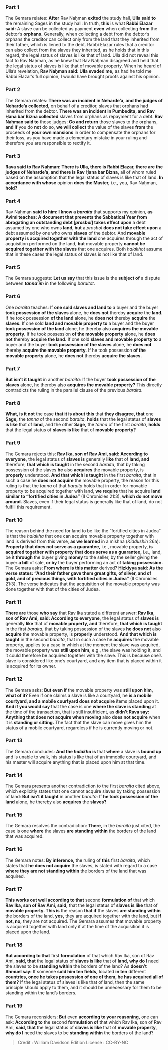 
### Part 1
The Gemara relates: <b>After</b> Rav Naḥman <b>exited</b> the study hall, <b>Ulla said to</b> the remaining Sages in the study hall: In truth, <b>this</b> is what <b>Rabbi Elazar said:</b> A slave can be collected as payment <b>even</b> when collecting <b>from</b> the debtor’s <b>orphans.</b> Generally, when collecting a debt from the debtor’s orphans the creditor can collect only from the land that they inherited from their father, which is liened to the debt. Rabbi Elazar rules that a creditor can also collect from the slaves they inherited, as he holds that in this regard, the legal status of slaves is like that of land. Ulla did not reveal this fact to Rav Naḥman, as he knew that Rav Naḥman disagreed and held that the legal status of slaves is like that of movable property. When he heard of Ulla’s revelation, <b>Rav Naḥman said: Ulla evaded me,</b> as had he told me Rabbi Elazar’s full opinion, I would have brought proofs against his opinion.

### Part 2
The Gemara relates: <b>There was an incident in Neharde’a, and the judges of Neharde’a collected,</b> on behalf of a creditor, slaves that orphans had inherited from the debtor. <b>There was an incident in Pumbedita, and Rav Ḥana bar Bizna collected</b> slaves from orphans as repayment for a debt. <b>Rav Naḥman said to</b> those judges: <b>Go and return</b> those slaves to the orphans, <b>and if</b> you do <b>not</b> do so, <b>we will collect</b> the value of the slaves <b>from</b> the proceeds of <b>your own mansions</b> in order to compensate the orphans for their loss, as you have made a elementary mistake in your ruling and therefore you are responsible to rectify it.

### Part 3
<b>Rava said to Rav Naḥman: There is Ulla, there is Rabbi Elazar, there are the judges of Neharde’a, and there is Rav Ḥana bar Bizna,</b> all of whom ruled based on the assumption that the legal status of slaves is like that of land. <b>In accordance with whose</b> opinion <b>does the Master,</b> i.e., you, Rav Naḥman, <b>hold?</b>

### Part 4
Rav Naḥman <b>said to him: I know a <i>baraita</i></b> that supports my opinion, <b>as Avimi teaches: A document that prevents the Sabbatical Year from abrogating an outstanding debt [<i>prosbol</i>] takes effect upon</b> a debt assumed by one who owns <b>land, but</b> a <i>prosbol</i> <b>does not take effect upon</b> a debt assumed by one who owns <b>slaves</b> of the debtor. And <b>movable property is acquired together with the land</b> one acquires through the act of acquisition performed on the land, <b>but</b> movable property <b>cannot be acquired together with the slaves</b> that one acquires. Both <i>halakhot</i> assume that in these cases the legal status of slaves is not like that of land.

### Part 5
The Gemara suggests: <b>Let us say</b> that this issue is the <b>subject of</b> a dispute between <b><i>tanna’im</i></b> in the following <i>baraitot</i>.

### Part 6
One <i>baraita</i> teaches: If <b>one sold slaves and land to</b> a buyer and the buyer <b>took possession of the slaves</b> alone, he <b>does not</b> thereby <b>acquire</b> the <b>land.</b> If he took possession <b>of the land</b> alone, he <b>does not</b> thereby <b>acquire</b> the <b>slaves.</b> If one sold <b>land and movable property to</b> a buyer and the buyer <b>took possession of the land</b> alone, he thereby also <b>acquires the movable property.</b> If he took possession <b>of the movable property</b> alone, he <b>does not</b> thereby <b>acquire the land.</b> If one sold <b>slaves and movable property to</b> a buyer and the buyer <b>took possession of the slaves</b> alone, he <b>does not</b> thereby <b>acquire the movable property.</b> If he took possession <b>of the movable property</b> alone, he <b>does not</b> thereby <b>acquire the slaves.</b>

### Part 7
<b>But isn’t it taught</b> in another <i>baraita</i>: If the buyer <b>took possession of the slaves</b> alone, he thereby also <b>acquires the movable property?</b> This directly contradicts the ruling in the parallel clause of the previous <i>baraita</i>.

### Part 8
<b>What, is it not</b> the case <b>that it is about this</b> that <b>they disagree, that</b> one <b>Sage,</b> the <i>tanna</i> of the second <i>baraita</i>, <b>holds</b> that the legal status of <b>slaves is like</b> that of <b>land,</b> and the other <b>Sage,</b> the <i>tanna</i> of the first <i>baraita</i>, <b>holds</b> that the legal status of <b>slaves is like</b> that of <b>movable property?</b>

### Part 9
The Gemara rejects this: <b>Rav Ika, son of Rav Ami, said: According to everyone,</b> the legal status of <b>slaves is</b> generally <b>like</b> that of <b>land, and</b> therefore, <b>that which is taught</b> in the second <i>baraita</i>, that by taking possession of the slaves <b>he</b> also <b>acquires</b> the movable property, is <b>properly</b> understood. <b>And that which is taught</b> in the first <i>baraita</i>, that in such a case he <b>does not acquire</b> the movable property, the reason for this ruling is that the <i>tanna</i> of that <i>baraita</i> holds that in order for movable property to be acquired together with land, <b>we require</b> that he acquire <b>land similar to “fortified cities in Judea”</b> (II Chronicles 21:3), <b>which do not move around.</b> Slaves, even if their legal status is generally like that of land, do not fulfill this requirement.

### Part 10
The reason behind the need for land to be like the “fortified cities in Judea” is that the <i>halakha</i> that one can acquire movable property together with land is derived from this verse, <b>as we learned</b> in a mishna (<i>Kiddushin</i> 26a): <b>Property that does not serve as a guarantee,</b> i.e., movable property, <b>is acquired together with property that does serve as a guarantee,</b> i.e., land, be it <b>through</b> the buyer giving <b>money</b> to the seller, by the seller giving the buyer <b>a bill</b> of sale, <b>or by</b> the buyer performing an act of <b>taking possession.</b> The Gemara asks: <b>From where is this matter</b> derived? <b>Ḥizkiyya said: As the verse states: “And their father gave them great gifts, of silver, and of gold, and of precious things, with fortified cities in Judea”</b> (II Chronicles 21:3). The verse indicates that the acquisition of the movable property was done together with that of the cities of Judea.

### Part 11
<b>There are</b> those <b>who say</b> that Rav Ika stated a different answer: <b>Rav Ika, son of Rav Ami, said: According to everyone,</b> the legal status of <b>slaves is</b> generally <b>like</b> that of <b>movable property, and</b> therefore, <b>that which is taught</b> in the first <i>baraita</i>, that by taking possession of the slaves <b>he does not</b> also <b>acquire</b> the movable property, is <b>properly</b> understood. <b>And that which is taught</b> in the second <i>baraita</i>, that in such a case he <b>acquires</b> the movable property, applies to a case in which at the moment the slave was acquired, the movable property was <b>still upon him,</b> e.g., the slave was holding it, and it could therefore be acquired together with the slave. This is because one’s slave is considered like one’s courtyard, and any item that is placed within it is acquired for its owner.

### Part 12
The Gemara asks: <b>But even if</b> the movable property was <b>still upon him, what of it?</b> Even if one claims a slave is like a courtyard, he <b>is a mobile courtyard, and a mobile courtyard does not acquire</b> items placed upon it. <b>And if you would say</b> that the case is one <b>where the slave is standing</b> at the time of the transaction, that is still insufficient, as <b>didn’t Rava say: Anything that does not acquire when moving</b> also <b>does not acquire</b> when it is <b>standing or sitting.</b> The fact that the slave can move gives him the status of a mobile courtyard, regardless if he is currently moving or not.

### Part 13
The Gemara concludes: <b>And the <i>halakha</i> is</b> that <b>where</b> a slave is <b>bound up</b> and is unable to walk, his status is like that of an immobile courtyard, and his master will acquire anything that is placed upon him at that time.

### Part 14
The Gemara presents another contradiction to the first <i>baraita</i> cited above, which explicitly states that one cannot acquire slaves by taking possession of land: <b>But isn’t it taught</b> in another <i>baraita</i>: If <b>he took possession of the land</b> alone, he thereby also <b>acquires</b> the <b>slaves?</b>

### Part 15
The Gemara resolves the contradiction: <b>There,</b> in the <i>baraita</i> just cited, the case is one <b>where</b> the slaves <b>are standing within</b> the borders of the land that was acquired.

### Part 16
The Gemara notes: <b>By inference,</b> the ruling of <b>this</b> first <i>baraita</i>, which states that <b>he does not acquire</b> the slaves, is stated with regard to a case <b>where they are not standing within</b> the borders of the land that was acquired.

### Part 17
<b>This works out well according to that</b> second <b>formulation of</b> that which <b>Rav Ika, son of Rav Ami, said,</b> that the legal status of <b>slaves is like</b> that of <b>movable property. This is</b> the reason <b>that if</b> the slaves <b>are standing within</b> the borders of the land, <b>yes,</b> they are acquired together with the land, but <b>if not, no,</b> they are not acquired. The Gemara assumes that movable property is acquired together with land only if at the time of the acquisition it is placed upon the land.

### Part 18
<b>But according to that</b> first <b>formulation</b> of that which Rav Ika, son of Rav Ami, <b>said, that</b> the legal status of <b>slaves is like</b> that of <b>land, why do I</b> need the slaves to be <b>standing within</b> the borders of the land? As <b>doesn’t Shmuel say:</b> If someone <b>sold him ten fields,</b> located <b>in ten</b> different <b>countries, once he takes possession of one of them, he has acquired all of them?</b> If the legal status of slaves is like that of land, then the same principle should apply to them, and it should be unnecessary for them to be standing within the land’s borders.

### Part 19
The Gemara reconsiders: <b>But</b> even <b>according to your reasoning,</b> one can ask: <b>According to</b> the second <b>formulation of</b> that which Rav Ika, son of Rav Ami, <b>said, that</b> the legal status of <b>slaves is like</b> that of <b>movable property, why do I</b> need the slaves to be <b>standing within</b> the borders of the land?

>Credit : William Davidson Edition
>License : CC-BY-NC